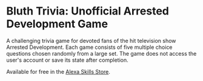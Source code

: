 # Bluth Trivia: Unofficial Arrested Development Game

A challenging trivia game for devoted fans of the hit television show Arrested Development. Each game consists of five multiple choice questions chosen randomly from a large set. The game does not access the user's account or save its state after completion.
  
Available for free in the [Alexa Skills Store](https://www.amazon.com/dp/B01N7ZVXUD/ref=sr_1_1?s=digital-skills&ie=UTF8&qid=1486466209&sr=1-1&keywords=arrested+development).

